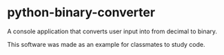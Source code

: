 # python-binary-converter
A console application that converts user input into from decimal to binary.

This software was made as an example for classmates to study code.